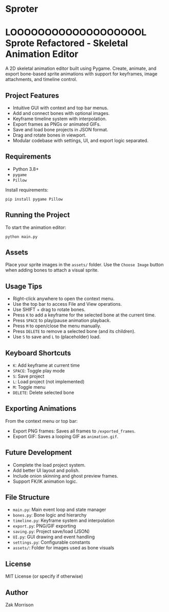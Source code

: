 # Sproter
LOOOOOOOOOOOOOOOOOOOL
Sprote Refactored - Skeletal Animation Editor
=============================================

A 2D skeletal animation editor built using Pygame. Create, animate, and export bone-based sprite animations with support for keyframes, image attachments, and timeline control.

Project Features
----------------
- Intuitive GUI with context and top bar menus.
- Add and connect bones with optional images.
- Keyframe timeline system with interpolation.
- Export frames as PNGs or animated GIFs.
- Save and load bone projects in JSON format.
- Drag and rotate bones in viewport.
- Modular codebase with settings, UI, and export logic separated.

Requirements
------------
- Python 3.8+
- `pygame`
- `Pillow`

Install requirements:
```
pip install pygame Pillow
```

Running the Project
-------------------
To start the animation editor:
```
python main.py
```

Assets
------
Place your sprite images in the `assets/` folder. Use the `Choose Image` button when adding bones to attach a visual sprite.

Usage Tips
----------
- Right-click anywhere to open the context menu.
- Use the top bar to access File and View operations.
- Use SHIFT + drag to rotate bones.
- Press `K` to add a keyframe for the selected bone at the current time.
- Press `SPACE` to play/pause animation playback.
- Press `M` to open/close the menu manually.
- Press `DELETE` to remove a selected bone (and its children).
- Use `S` to save and `L` to (placeholder) load.

Keyboard Shortcuts
------------------
- `K`: Add keyframe at current time
- `SPACE`: Toggle play mode
- `S`: Save project
- `L`: Load project (not implemented)
- `M`: Toggle menu
- `DELETE`: Delete selected bone

Exporting Animations
--------------------
From the context menu or top bar:
- Export PNG frames: Saves all frames to `/exported_frames`.
- Export GIF: Saves a looping GIF as `animation.gif`.

Future Development
------------------
- Complete the load project system.
- Add better UI layout and polish.
- Include onion skinning and ghost preview frames.
- Support FK/IK animation logic.

File Structure
--------------
- `main.py`: Main event loop and state manager
- `bones.py`: Bone logic and hierarchy
- `timeline.py`: Keyframe system and interpolation
- `export.py`: PNG/GIF exporting
- `saving.py`: Project save/load (JSON)
- `UI.py`: GUI drawing and event handling
- `settings.py`: Configurable constants
- `assets/`: Folder for images used as bone visuals

License
-------
MIT License (or specify if otherwise)

Author
------
Zak Morrison
